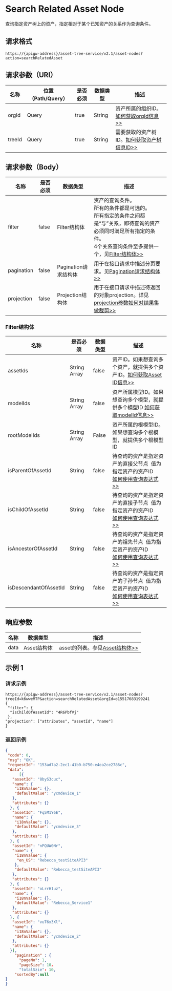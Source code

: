 # Search Related Asset Node

查询指定资产树上的资产，指定相对于某个已知资产的关系作为查询条件。

## 请求格式

```
https://{apigw-address}/asset-tree-service/v2.1/asset-nodes?action=searchRelatedAsset
```

## 请求参数（URI）

| 名称          | 位置（Path/Query） | 是否必须 | 数据类型 | 描述      |
|---------------|------------------|----------|-----------|--------------|
| orgId         | Query            | true     | String    | 资产所属的组织ID。[如何获取orgId信息>>](/docs/api/zh_CN/latest/api_faqs#id-orgid-orgid)                |
| treeId        | Query            | true    | String    | 需要获取的资产树ID。[如何获取资产树信息ID>>](/docs/api/zh_CN/latest/api_faqs#id)        |


## 请求参数（Body）

| 名称          | 是否必须 | 数据类型 | 描述      |
|-----------------|---------------|-------------------|-----|
| filter| false         |   Filter结构体       | 资产的查询条件。<br>所有的条件都是可选的。<br>所有指定的条件之间都是“与”关系，即待查询的资产必须同时满足所有指定的条件。<br>4个关系查询条件至多提供一个，见[Filter结构体>>](/docs/api/zh_CN/latest/asset_tree/search_related_asset_node.html#filter-filterstruc)   |
| pagination| false         | Pagination请求结构体  | 用于在接口请求中描述分页要求。见[Pagination请求结构体>>](/docs/api/zh_CN/latest/overview.html?highlight=pagination#pagination)                               |
| projection| false         | Projection结构体          | 用于在接口请求中描述待返回的对象projection。详见[projection参数如何对结果集做裁剪>>](/docs/api/zh_CN/latest/api_faqs.html#projection)|


### Filter结构体<filterstruc>

| 名称      | 是否必须  | 数据类型 | 描述      |
|-----------|---------|--------|-----------------------|
| assetIds                   | String Array   | false    | 资产ID。如果想查询多个资产，就提供多个资产ID。[如何获取Asset ID信息>>](/docs/api/zh_CN/latest/api_faqs.html#asset-id-assetid-assetid)|
| modelIds            | String Array   | false    | 资产所属模型ID。如果想查询多个模型，就提供多个模型ID [如何获取modelId信息>>](/docs/api/zh_CN/latest/api_faqs.html#modelid-modelid) |
| rootModelIds         | String Array   | False    | 资产所属的根模型ID。如果想查询多个根模型，就提供多个根模型ID              |
| isParentOfAssetId     | String         | false    | 待查询的资产是指定资产的直接父节点  值为指定资产的资产ID<br>[如何使用查询表达式>>](/docs/api/zh_CN/latest/api_faqs.html#id1)  |
| isChildOfAssetId      | String         | false    | 待查询的资产是指定资产的直接子节点  值为指定资产的资产ID<br>[如何使用查询表达式>>](/docs/api/zh_CN/latest/api_faqs.html#id1)  |
| isAncestorOfAssetId   | String         | false    | 待查询的资产是指定资产的祖先节点  值为指定资产的资产ID<br>[如何使用查询表达式>>](/docs/api/zh_CN/latest/api_faqs.html#id1)   |
| isDescendantOfAssetId| String         | false    | 待查询的资产是指定资产的子孙节点  值为指定资产的资产ID<br>[如何使用查询表达式>>](/docs/api/zh_CN/latest/api_faqs.html#id1)   |


## 响应参数

| 名称 |数据类型  | 描述 |
|-----------|------------------|------------------|
| data      | Asset结构体 |  asset的列表。参见[Asset结构体>>](/docs/api/zh_CN/latest/asset_tree/get_asset_tree.html#asset-assetstruc)    |



## 示例 1

### 请求示例

```
https://{apigw-address}/asset-tree-service/v2.1/asset-nodes?treeId=k6wweMTP&action=searchRelatedAsset&orgId=o15517683199241
{
 "filter": {
  "isChildOfAssetId": "4R6PbfVj"
 },
"projection": ["attributes", "assetId", "name"]
}
```

### 返回示例

```json
{
 "code": 0,
 "msg": "OK",
 "requestId": "153ad7a2-2ec1-41b0-b750-e4ea2ce2786c",
 "data": 
      [{
   "assetId": "8byS3cuc",
   "name": {
    "i18nValue": {},
    "defaultValue": "ycmdevice_1"
   },
   "attributes": {}
  }, {
   "assetId": "Fq5M1Y6E",
   "name": {
    "i18nValue": {},
    "defaultValue": "ycmdevice_3"
   },
   "attributes": {}
  }, {
   "assetId": "nPQUW0Nr",
   "name": {
    "i18nValue": {
     "en_US": "Rebecca_testSiteAPI3"
    },
    "defaultValue": "Rebecca_testSiteAPI3"
   },
   "attributes": {}
  }, {
   "assetId": "oLrrH1uz",
   "name": {
    "i18nValue": {},
    "defaultValue": "Rebecca_Service1"
   },
   "attributes": {}
  }, {
   "assetId": "vuT6x3Xl",
   "name": {
    "i18nValue": {},
    "defaultValue": "ycmdevice_2"
   },
   "attributes": {}
  }],
    "pagination" : {
      "pageNo": 1,
      "pageSize": 10，
      "totalSzie": 10,
    "sortedBy":null
} 
}
```

